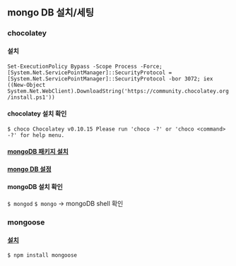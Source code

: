 ## mongo DB 설치/세팅

### chocolatey

#### 설치

`Set-ExecutionPolicy Bypass -Scope Process -Force; [System.Net.ServicePointManager]::SecurityProtocol = [System.Net.ServicePointManager]::SecurityProtocol -bor 3072; iex ((New-Object System.Net.WebClient).DownloadString('https://community.chocolatey.org/install.ps1'))`

#### chocolatey 설치 확인

`$ choco Chocolatey v0.10.15 Please run 'choco -?' or 'choco <command> -?' for help menu.`

#### <a href="https://community.chocolatey.org/packages?q=mongodb">mongoDB 패키지 설치</a>

#### <a href="https://webigotr.tistory.com/241">mongo DB 설정</a>

#### mongoDB 설치 확인

`$ mongod`
`$ mongo` -> mongoDB shell 확인

### mongoose

#### <a href="https://www.npmjs.com/package/mongoose">설치</a>

`$ npm install mongoose`
